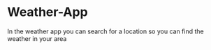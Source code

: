# Weather-App
In the weather app you can search for a location so you can find the weather in your area
